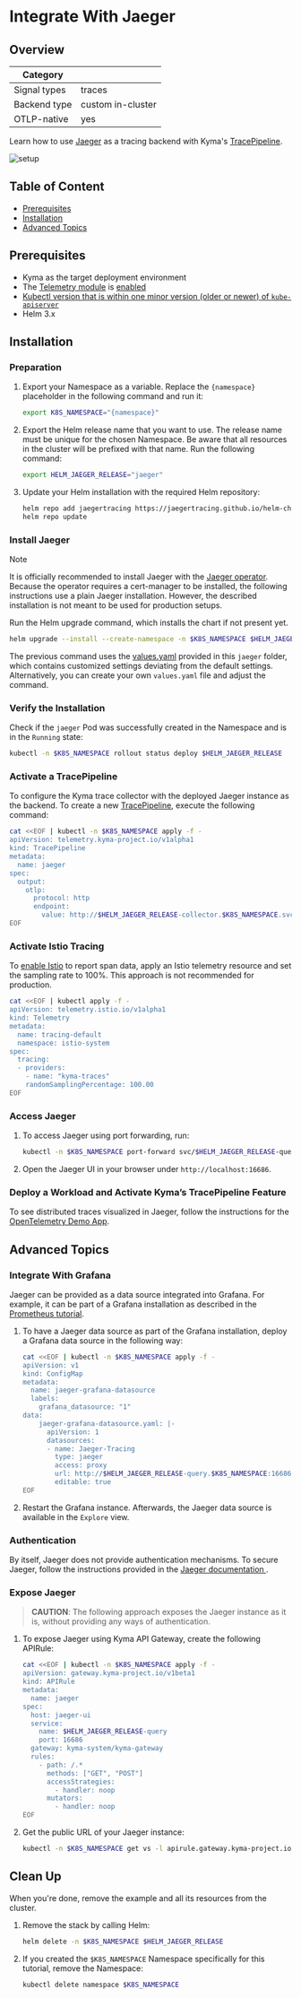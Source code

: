 # Integrate With Jaeger

## Overview

| Category| |
| - | - |
| Signal types | traces |
| Backend type | custom in-cluster |
| OTLP-native | yes |

Learn how to use [Jaeger](https://github.com/jaegertracing/helm-charts/tree/main/charts/jaeger) as a tracing backend with Kyma's [TracePipeline](../../03-traces.md).

![setup](./../assets/jaeger.drawio.svg)

## Table of Content

- [Prerequisites](#prerequisites)
- [Installation](#installation)
- [Advanced Topics](#advanced-topics)

## Prerequisites

- Kyma as the target deployment environment
- The [Telemetry module](../../README.md) is [enabled](https://kyma-project.io/#/02-get-started/01-quick-install)
- [Kubectl version that is within one minor version (older or newer) of `kube-apiserver`](https://kubernetes.io/releases/version-skew-policy/#kubectl)
- Helm 3.x

## Installation

### Preparation

1. Export your Namespace as a variable. Replace the `{namespace}` placeholder in the following command and run it:

    ```bash
    export K8S_NAMESPACE="{namespace}"
    ```

1. Export the Helm release name that you want to use. The release name must be unique for the chosen Namespace. Be aware that all resources in the cluster will be prefixed with that name. Run the following command:

    ```bash
    export HELM_JAEGER_RELEASE="jaeger"
    ```

1. Update your Helm installation with the required Helm repository:

    ```bash
    helm repo add jaegertracing https://jaegertracing.github.io/helm-charts
    helm repo update
    ```

### Install Jaeger

> [!NOTE]
> It is officially recommended to install Jaeger with the [Jaeger operator](https://github.com/jaegertracing/helm-charts/tree/main/charts/jaeger-operator). Because the operator requires a cert-manager to be installed, the following instructions use a plain Jaeger installation. However, the described installation is not meant to be used for production setups.

Run the Helm upgrade command, which installs the chart if not present yet.

```bash
helm upgrade --install --create-namespace -n $K8S_NAMESPACE $HELM_JAEGER_RELEASE jaegertracing/jaeger -f https://raw.githubusercontent.com/kyma-project/telemetry-manager/main/docs/user/integration/jaeger/values.yaml
```

The previous command uses the [values.yaml](https://raw.githubusercontent.com/kyma-project/telemetry-manager/main/docs/user/integration/jaeger/values.yaml) provided in this `jaeger` folder, which contains customized settings deviating from the default settings. Alternatively, you can create your own `values.yaml` file and adjust the command.

### Verify the Installation

Check if the `jaeger` Pod was successfully created in the Namespace and is in the `Running` state:

```bash
kubectl -n $K8S_NAMESPACE rollout status deploy $HELM_JAEGER_RELEASE
```

### Activate a TracePipeline

To configure the Kyma trace collector with the deployed Jaeger instance as the backend. To create a new [TracePipeline](../../03-traces.md), execute the following command:

```bash
cat <<EOF | kubectl -n $K8S_NAMESPACE apply -f -
apiVersion: telemetry.kyma-project.io/v1alpha1
kind: TracePipeline
metadata:
  name: jaeger
spec:
  output:
    otlp:
      protocol: http
      endpoint:
        value: http://$HELM_JAEGER_RELEASE-collector.$K8S_NAMESPACE.svc.cluster.local:4318
EOF
```
  
### Activate Istio Tracing

To [enable Istio](../../03-traces.md#step-2-enable-istio-tracing) to report span data, apply an Istio telemetry resource and set the sampling rate to 100%. This approach is not recommended for production.

```bash
cat <<EOF | kubectl apply -f -
apiVersion: telemetry.istio.io/v1alpha1
kind: Telemetry
metadata:
  name: tracing-default
  namespace: istio-system
spec:
  tracing:
  - providers:
    - name: "kyma-traces"
    randomSamplingPercentage: 100.00
EOF
```

### Access Jaeger

1. To access Jaeger using port forwarding, run:

   ```bash
   kubectl -n $K8S_NAMESPACE port-forward svc/$HELM_JAEGER_RELEASE-query 16686
   ```

2. Open the Jaeger UI in your browser under `http://localhost:16686`.

### Deploy a Workload and Activate Kyma’s TracePipeline Feature

To see distributed traces visualized in Jaeger, follow the instructions for the [OpenTelemetry Demo App](../opentelemetry-demo/README.md).

## Advanced Topics

### Integrate With Grafana

Jaeger can be provided as a data source integrated into Grafana. For example, it can be part of a Grafana installation as described in the [Prometheus tutorial](https://github.com/kyma-project/examples/tree/main/prometheus).

1. To have a Jaeger data source as part of the Grafana installation, deploy a Grafana data source in the following way:

    ```bash
    cat <<EOF | kubectl -n $K8S_NAMESPACE apply -f -
    apiVersion: v1
    kind: ConfigMap
    metadata:
      name: jaeger-grafana-datasource
      labels:
        grafana_datasource: "1"
    data:
        jaeger-grafana-datasource.yaml: |-
          apiVersion: 1
          datasources:
          - name: Jaeger-Tracing
            type: jaeger
            access: proxy
            url: http://$HELM_JAEGER_RELEASE-query.$K8S_NAMESPACE:16686
            editable: true
    EOF
    ```

2. Restart the Grafana instance. Afterwards, the Jaeger data source is available in the `Explore` view.

### Authentication

By itself, Jaeger does not provide authentication mechanisms. To secure Jaeger, follow the instructions provided in the [Jaeger documentation
](https://www.jaegertracing.io/docs/latest/security/#browser-to-ui).

### Expose Jaeger

>**CAUTION**: The following approach exposes the Jaeger instance as it is, without providing any ways of authentication.

1. To expose Jaeger using Kyma API Gateway, create the following APIRule:

    ```bash
    cat <<EOF | kubectl -n $K8S_NAMESPACE apply -f -
    apiVersion: gateway.kyma-project.io/v1beta1
    kind: APIRule
    metadata:
      name: jaeger
    spec:
      host: jaeger-ui
      service:
        name: $HELM_JAEGER_RELEASE-query
        port: 16686
      gateway: kyma-system/kyma-gateway
      rules:
        - path: /.*
          methods: ["GET", "POST"]
          accessStrategies:
            - handler: noop
          mutators:
            - handler: noop
    EOF
    ```

2. Get the public URL of your Jaeger instance:

    ```bash
    kubectl -n $K8S_NAMESPACE get vs -l apirule.gateway.kyma-project.io/v1beta1=jaeger.$K8S_NAMESPACE -ojsonpath='{.items[*].spec.hosts[*]}'
    ```

## Clean Up

When you're done, remove the example and all its resources from the cluster.

1. Remove the stack by calling Helm:

    ```bash
    helm delete -n $K8S_NAMESPACE $HELM_JAEGER_RELEASE
    ```

2. If you created the `$K8S_NAMESPACE` Namespace specifically for this tutorial, remove the Namespace:

    ```bash
    kubectl delete namespace $K8S_NAMESPACE
    ```
